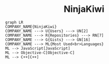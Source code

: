 <h1 align="center">NinjaKiwi</h1>

```mermaid
graph LR
COMPANY_NAME{NinjaKiwi}
COMPANY_NAME ---> U{Users} ---> UN[2]
COMPANY_NAME ---> R{Repositories} ---> RN[7]
COMPANY_NAME ---> G{Gists} ---> GN[16]
COMPANY_NAME ---> ML{Most Used<br>Languages}
ML --> JavaScript[JavaScript]
ML --> Objective-C[Objective-C]
ML --> C++[C++]
```
